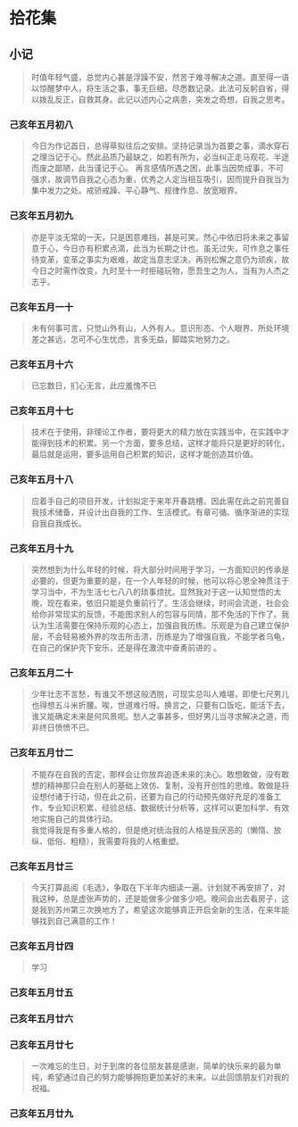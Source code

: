 # 拾花集

## 小记

>时值年轻气盛，总觉内心甚是浮躁不安，然苦于难寻解决之道。直至得一语以惊醒梦中人，将生活之事，事无巨细，尽悉数记录。此法可反躬自省，得以拨乱反正，自救其身。此记以述内心之病患，突发之奇想，自我之思考。

### 己亥年五月初八

>今日为作记首日，总得草拟往后之安排。坚持记录当为首要之事，滴水穿石之理当记于心。然此品质乃最缺之，如若有所为，必当纠正走马观花、半途而废之鄙陋，此当谨记于心。
>再言感情所遇之困，此事当因势成事，不可强求，故调节自我之心态为重，优秀之人定当相互吸引，因而提升自我当为集中发力之处。戒骄戒躁、平心静气、规律作息、放宽眼界。

### 己亥年五月初九

>亦是平淡无常的一天，只是困意难挡，甚是可笑。然心中依旧将未来之事留意于心，今日亦有积累点滴，此当为长期之计也。虽无过失，可作息之事任待变革，变革之事实为艰难，故定当意志坚决。再则松懈之意仍为顽疾，故今日之时需作改变，九时至十一时拒碰玩物，愿吾生之为人，当有为人杰之志乎。

### 己亥年五月一十

>未有何事可言，只觉山外有山，人外有人。意识形态、个人眼界、所处环境差之甚远，怎可不心生忧虑，言多无益，脚踏实地努力之。

### 己亥年五月十六

>已忘数日，扪心无言，此应羞愧不已

### 己亥年五月十七

>技术在于使用，非理论工作者，要将更大的精力放在实践当中，在实践中才能得到技术的积累。另一个方面，要多总结，这样才能将只是更好的转化，最后就是运用，要多运用自己积累的知识，这样才能创造其价值。

### 己亥年五月十八

>应着手自己的项目开发，计划拟定于来年开春跳槽。因此需在此之前完善自我技术储备，并设计出自我的工作、生活模式。有章可循、循序渐进的实现自我自我成长。

### 己亥年五月十九

>突然想到为什么年轻的时候，将大部分时间用于学习，一方面知识的传承是必要的，但更为重要的是，在一个人年轻的时候，他可以将心思全神贯注于学习当中，不为生活七七八八的琐事烦扰。显然我对于这一认知觉悟的太晚，现在看来，依旧只能是负重前行了。生活会继续，时间会流逝，社会会给你非常现实的反馈，不能图求别人的包容与同情，那不免活的下作了。我认为生活需要在保持乐观的心态上，加强自我历练。乐观是为自己建立保护层，不会轻易被外界的攻击所击溃，历练是为了增强自我，不能学者乌龟，在自己的保护壳下安乐，还是得在激流中奋勇前进的 。

### 己亥年五月二十

>少年壮志不言愁，有谁又不想这般洒脱，可现实总叫人难堪，即使七尺男儿也得想五斗米折腰。唉，世道难行呀。换言之，只要有口饭吃，能活下去，谁又能确定未来是何风景呢。愁人之事甚多，但好男儿当寻求解决之道，而非终日愤愤不已。

### 己亥年五月廿二

>不能存在自我的否定，那样会让你放弃追逐未来的决心。敢想敢做，没有敢想的精神那只会在别人的基础上效仿、复制，没有开创性的思维。敢做是将设想付诸于行动，但在此之前，还要为自己的行动预先做好充足的准备工作，专业知识积累、经验总结、数据统计分析等，这样可以更加科学、有效地实施自己的具体行动。  
>我觉得我是有多重人格的，但是绝对统治我的人格是我厌恶的（懒惰、放纵、低俗、粗糙），我需要将我的人格重塑。

### 己亥年五月廿三

>今天打算品阅《毛选》，争取在下半年内细读一遍。计划就不再安排了，对我这种，总是虚张声势的，还是能做多少做多少吧。晚间会出去看房子，这是我到苏州第三次换地方了，希望这次能够真正开启全新的生活，在来年能够找到自己满意的工作！

### 己亥年五月廿四

>学习

### 己亥年五月廿五

### 己亥年五月廿六

### 己亥年五月廿七

>一次难忘的生日，对于到席的各位朋友甚是感谢，简单的快乐来的最为单纯，希望通过自己的努力能够拥抱更加美好的未来。以此回馈朋友们对我的祝福。

### 己亥年五月廿九

